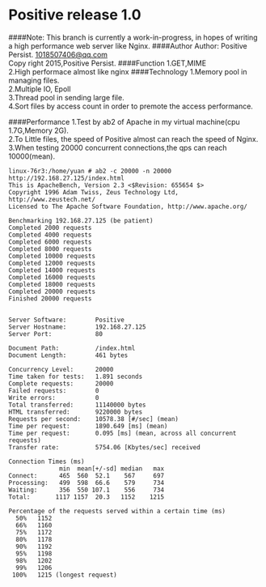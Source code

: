 Positive release 1.0
==
####Note: 
This branch is currently a work-in-progress, in hopes of writing a high performance 
web server like Nginx.
####Author
Author: Positive Persist. 1018507406@qq.com<br/>
Copy right 2015,Positive Persist.
####Function
1.GET,MIME<br/>
2.High performace almost like nginx
####Technology
1.Memory pool in managing files.<br/>
2.Multiple IO, Epoll<br/>
3.Thread pool in sending large file.<br/>
4.Sort files by access count in order to premote the access performance.

####Performance
1.Test by ab2 of Apache in my virtual machine(cpu 1.7G,Memory 2G).</br>
2.To Little files, the speed of Positive almost can reach the speed of Nginx.</br>
3.When testing 20000 concurrent connections,the qps can reach 10000(mean).
```
linux-76r3:/home/yuan # ab2 -c 20000 -n 20000 http://192.168.27.125/index.html
This is ApacheBench, Version 2.3 <$Revision: 655654 $>
Copyright 1996 Adam Twiss, Zeus Technology Ltd, http://www.zeustech.net/
Licensed to The Apache Software Foundation, http://www.apache.org/

Benchmarking 192.168.27.125 (be patient)
Completed 2000 requests
Completed 4000 requests
Completed 6000 requests
Completed 8000 requests
Completed 10000 requests
Completed 12000 requests
Completed 14000 requests
Completed 16000 requests
Completed 18000 requests
Completed 20000 requests
Finished 20000 requests


Server Software:        Positive
Server Hostname:        192.168.27.125
Server Port:            80

Document Path:          /index.html
Document Length:        461 bytes

Concurrency Level:      20000
Time taken for tests:   1.891 seconds
Complete requests:      20000
Failed requests:        0
Write errors:           0
Total transferred:      11140000 bytes
HTML transferred:       9220000 bytes
Requests per second:    10578.38 [#/sec] (mean)
Time per request:       1890.649 [ms] (mean)
Time per request:       0.095 [ms] (mean, across all concurrent requests)
Transfer rate:          5754.06 [Kbytes/sec] received

Connection Times (ms)
              min  mean[+/-sd] median   max
Connect:      465  560  52.1    567     697
Processing:   499  598  66.6    579     734
Waiting:      356  550 107.1    556     734
Total:       1117 1157  20.3   1152    1215

Percentage of the requests served within a certain time (ms)
  50%   1152
  66%   1160
  75%   1172
  80%   1178
  90%   1192
  95%   1198
  98%   1202
  99%   1206
 100%   1215 (longest request)
```


